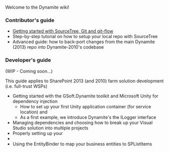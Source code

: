 Welcome to the Dynamite wiki!

### Contributor's guide

* [Getting started with SourceTree, Git and git-flow](https://github.com/GSoft-SharePoint/Dynamite/wiki/Getting-started-with-SourceTree,-Git-and-git-flow)
* Step-by-step tutorial on how to setup your local repo with SourceTree
* Advanced guide: how to back-port changes from the main Dynamite (2013) repo into Dynamite-2010's codebase

### Developer's guide

(WIP - Coming soon...)

This guide applies to SharePoint 2013 (and 2010) farm solution development (i.e. full-trust WSPs)
* Getting started with the GSoft.Dynamite toolkit and Microsoft Unity for dependency injection
    * How to set up your first Unity application container (for service location) and 
    * As a first example, we introduce Dynamite's the ILogger interface
* Managing dependencies and choosing how to break up your Visual Studio solution into multiple projects
* Properly setting up your 
* 
* Using the EntityBinder to map your business entities to SPListItems
